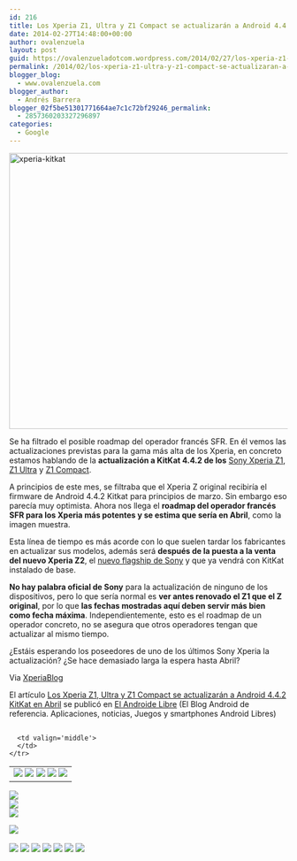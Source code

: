 ```yaml
---
id: 216
title: Los Xperia Z1, Ultra y Z1 Compact se actualizarán a Android 4.4.2 KitKat en Abril
date: 2014-02-27T14:48:00+00:00
author: ovalenzuela
layout: post
guid: https://ovalenzueladotcom.wordpress.com/2014/02/27/los-xperia-z1-ultra-y-z1-compact-se-actualizaran-a-android-4-4-2-kitkat-en-abril
permalink: /2014/02/los-xperia-z1-ultra-y-z1-compact-se-actualizaran-a-android-4-4-2-kitkat-en-abril.html
blogger_blog:
  - www.ovalenzuela.com
blogger_author:
  - Andrés Barrera
blogger_02f5be51301771664ae7c1c72bf29246_permalink:
  - 2857360203327296897
categories:
  - Google
---
```

[<img class="size-full wp-image-129280 aligncenter" alt="xperia-kitkat" src="http://www.elandroidelibre.com/wp-content/uploads/2014/02/xperia-kitkat.jpg" width="640" height="499" />](http://www.elandroidelibre.com/wp-content/uploads/2014/02/xperia-kitkat.jpg)

Se ha filtrado el posible roadmap del operador francés SFR. En él vemos las actualizaciones previstas para la gama más alta de los Xperia, en concreto estamos hablando de la **actualización a KitKat 4.4.2 de los** <a href="http://www.elandroidelibre.com/2013/09/sony-xperia-z1-analisis-y-experiencia-de-uso.html" target="_blank">Sony Xperia Z1</a>, <a href="http://www.elandroidelibre.com/2013/10/sony-xperia-z-ultra-analisis-y-experiencia-de-uso.html" target="_blank">Z1 Ultra</a> y <a href="http://www.elandroidelibre.com/2014/01/sony-xperia-z1-compact-primeras-impresiones-de-uso-y-toma-de-contacto.html" target="_blank">Z1 Compact</a>.

A principios de este mes, se filtraba que el Xperia Z original recibiría el firmware de Android 4.4.2 Kitkat para principios de marzo. Sin embargo eso parecía muy optimista. Ahora nos llega el **roadmap del operador francés SFR para los Xperia más potentes y se estima que sería en Abril**, como la imagen muestra.

Esta línea de tiempo es más acorde con lo que suelen tardar los fabricantes en actualizar sus modelos, además será **después de la puesta a la venta del nuevo Xperia Z2**, el <a href="http://www.elandroidelibre.com/2014/02/sony-xperia-z2-primeras-impresiones-en-video.html" target="_blank">nuevo flagship de Sony</a> y que ya vendrá con KitKat instalado de base.

**No hay palabra oficial de Sony** para la actualización de ninguno de los dispositivos, pero lo que sería normal es **ver antes renovado el Z1 que el Z original**, por lo que **las fechas mostradas aquí deben servir más bien como fecha máxima**. Independientemente, esto es el roadmap de un operador concreto, no se asegura que otros operadores tengan que actualizar al mismo tiempo.

¿Estáis esperando los poseedores de uno de los últimos Sony Xperia la actualización? ¿Se hace demasiado larga la espera hasta Abril?

Via <a href="http://www.xperiablog.net/2014/02/26/android-kitkat-coming-to-xperia-z1-z-ultra-and-z1-compact-in-april-2014-says-french-carrier/" target="_blank">XperiaBlog</a>

El artículo [Los Xperia Z1, Ultra y Z1 Compact se actualizarán a Android 4.4.2 KitKat en Abril](http://www.elandroidelibre.com/2014/02/los-xperia-z1-ultra-y-z1-compact-se-actualizaran-a-android-4-4-2-kitkat-en-abril.html) se publicó en [El Androide Libre](http://www.elandroidelibre.com) (El Blog Android de referencia. Aplicaciones, noticias, Juegos y smartphones Android Libres)


<img width="1" height="1" src="http://rss.feedsportal.com/c/34005/f/617036/s/379cc9b3/sc/15/mf.gif" border="0" /> 

<div>
  <table border='0'>
    <tr>
      <td valign='middle'>
        <a href="http://share.feedsportal.com/share/twitter/?u=http%3A%2F%2Fwww.elandroidelibre.com%2F2014%2F02%2Flos-xperia-z1-ultra-y-z1-compact-se-actualizaran-a-android-4-4-2-kitkat-en-abril.html&t=Los+Xperia+Z1%2C+Ultra+y+Z1+Compact+se+actualizar%C3%A1n+a+Android+4.4.2+KitKat+en+Abril" target="_blank"><img src="http://res3.feedsportal.com/social/twitter.png" border="0" /></a> <a href="http://share.feedsportal.com/share/facebook/?u=http%3A%2F%2Fwww.elandroidelibre.com%2F2014%2F02%2Flos-xperia-z1-ultra-y-z1-compact-se-actualizaran-a-android-4-4-2-kitkat-en-abril.html&t=Los+Xperia+Z1%2C+Ultra+y+Z1+Compact+se+actualizar%C3%A1n+a+Android+4.4.2+KitKat+en+Abril" target="_blank"><img src="http://res3.feedsportal.com/social/facebook.png" border="0" /></a> <a href="http://share.feedsportal.com/share/linkedin/?u=http%3A%2F%2Fwww.elandroidelibre.com%2F2014%2F02%2Flos-xperia-z1-ultra-y-z1-compact-se-actualizaran-a-android-4-4-2-kitkat-en-abril.html&t=Los+Xperia+Z1%2C+Ultra+y+Z1+Compact+se+actualizar%C3%A1n+a+Android+4.4.2+KitKat+en+Abril" target="_blank"><img src="http://res3.feedsportal.com/social/linkedin.png" border="0" /></a> <a href="http://share.feedsportal.com/share/gplus/?u=http%3A%2F%2Fwww.elandroidelibre.com%2F2014%2F02%2Flos-xperia-z1-ultra-y-z1-compact-se-actualizaran-a-android-4-4-2-kitkat-en-abril.html&t=Los+Xperia+Z1%2C+Ultra+y+Z1+Compact+se+actualizar%C3%A1n+a+Android+4.4.2+KitKat+en+Abril" target="_blank"><img src="http://res3.feedsportal.com/social/googleplus.png" border="0" /></a> <a href="http://share.feedsportal.com/share/email/?u=http%3A%2F%2Fwww.elandroidelibre.com%2F2014%2F02%2Flos-xperia-z1-ultra-y-z1-compact-se-actualizaran-a-android-4-4-2-kitkat-en-abril.html&t=Los+Xperia+Z1%2C+Ultra+y+Z1+Compact+se+actualizar%C3%A1n+a+Android+4.4.2+KitKat+en+Abril" target="_blank"><img src="http://res3.feedsportal.com/social/email.png" border="0" /></a>
      </td>
      
      <td valign='middle'>
      </td>
    </tr>
  </table>
</div>

[<img src="http://da.feedsportal.com/r/187558303189/u/49/f/617036/c/34005/s/379cc9b3/sc/15/rc/1/rc.img" border="0" />](http://da.feedsportal.com/r/187558303189/u/49/f/617036/c/34005/s/379cc9b3/sc/15/rc/1/rc.htm)  
[<img src="http://da.feedsportal.com/r/187558303189/u/49/f/617036/c/34005/s/379cc9b3/sc/15/rc/2/rc.img" border="0" />](http://da.feedsportal.com/r/187558303189/u/49/f/617036/c/34005/s/379cc9b3/sc/15/rc/2/rc.htm)  
[<img src="http://da.feedsportal.com/r/187558303189/u/49/f/617036/c/34005/s/379cc9b3/sc/15/rc/3/rc.img" border="0" />](http://da.feedsportal.com/r/187558303189/u/49/f/617036/c/34005/s/379cc9b3/sc/15/rc/3/rc.htm)

[<img src="http://da.feedsportal.com/r/187558303189/u/49/f/617036/c/34005/s/379cc9b3/a2.img" border="0" />](http://da.feedsportal.com/r/187558303189/u/49/f/617036/c/34005/s/379cc9b3/a2.htm)
<img width="1" height="1" src="http://pi.feedsportal.com/r/187558303189/u/49/f/617036/c/34005/s/379cc9b3/a2t.img" border="0" /> 

<div>
  <a href="http://feeds.feedburner.com/~ff/elandroidelibre?a=OYUswWhUPSA:HtYasJS7G8w:ecdYMiMMAMM"><img src="http://feeds.feedburner.com/~ff/elandroidelibre?d=ecdYMiMMAMM" border="0" /></a> <a href="http://feeds.feedburner.com/~ff/elandroidelibre?a=OYUswWhUPSA:HtYasJS7G8w:V_sGLiPBpWU"><img src="http://feeds.feedburner.com/~ff/elandroidelibre?i=OYUswWhUPSA:HtYasJS7G8w:V_sGLiPBpWU" border="0" /></a> <a href="http://feeds.feedburner.com/~ff/elandroidelibre?a=OYUswWhUPSA:HtYasJS7G8w:7Q72WNTAKBA"><img src="http://feeds.feedburner.com/~ff/elandroidelibre?d=7Q72WNTAKBA" border="0" /></a> <a href="http://feeds.feedburner.com/~ff/elandroidelibre?a=OYUswWhUPSA:HtYasJS7G8w:dnMXMwOfBR0"><img src="http://feeds.feedburner.com/~ff/elandroidelibre?d=dnMXMwOfBR0" border="0" /></a> <a href="http://feeds.feedburner.com/~ff/elandroidelibre?a=OYUswWhUPSA:HtYasJS7G8w:yIl2AUoC8zA"><img src="http://feeds.feedburner.com/~ff/elandroidelibre?d=yIl2AUoC8zA" border="0" /></a> <a href="http://feeds.feedburner.com/~ff/elandroidelibre?a=OYUswWhUPSA:HtYasJS7G8w:qj6IDK7rITs"><img src="http://feeds.feedburner.com/~ff/elandroidelibre?d=qj6IDK7rITs" border="0" /></a> <a href="http://feeds.feedburner.com/~ff/elandroidelibre?a=OYUswWhUPSA:HtYasJS7G8w:I9og5sOYxJI"><img src="http://feeds.feedburner.com/~ff/elandroidelibre?d=I9og5sOYxJI" border="0" /></a>
</div>

<img src="http://feeds.feedburner.com/~r/elandroidelibre/~4/OYUswWhUPSA" height="1" width="1" />